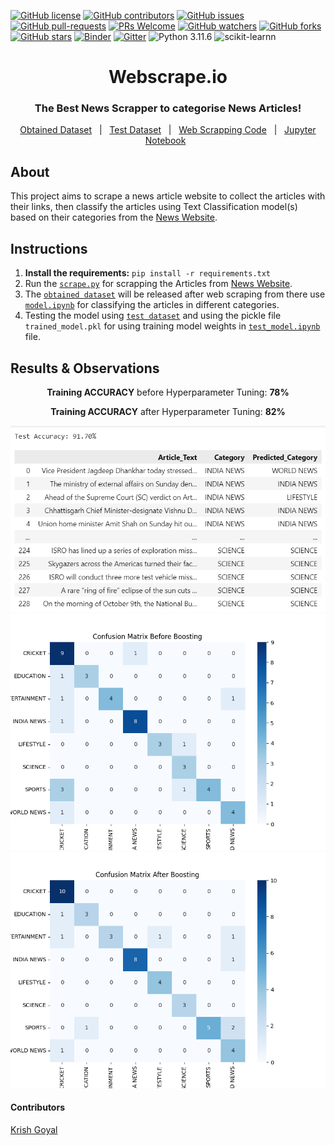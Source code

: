[![GitHub license](https://img.shields.io/github/license/Krishnaa-tech/Webscrape.io)](https://github.com/Krishnaa-tech/Webscrape.io/blob/main/LICENSE)
[![GitHub contributors](https://img.shields.io/github/contributors/Krishnaa-tech/Webscrape.io.svg)](https://GitHub.com/Krishnaa-tech/Webscrape.io/graphs/contributors/)
[![GitHub issues](https://img.shields.io/github/issues/Krishnaa-tech/Webscrape.io.svg)](https://GitHub.com/Krishnaa-tech/Webscrape.io/issues/)
[![GitHub pull-requests](https://img.shields.io/github/issues-pr/Krishnaa-tech/Webscrape.io.svg)](https://GitHub.com/Krishnaa-tech/Webscrape.io/pulls/)
[![PRs Welcome](https://img.shields.io/badge/PRs-welcome-brightgreen.svg?style=flat-square)](http://makeapullrequest.com)
[![GitHub watchers](https://img.shields.io/github/watchers/Krishnaa-tech/Webscrape.io.svg?style=social&label=Watch)](https://GitHub.com/Krishnaa-tech/Webscrape.io/watchers/)
[![GitHub forks](https://img.shields.io/github/forks/Krishnaa-tech/Webscrape.io.svg?style=social&label=Fork)](https://GitHub.com/Krishnaa-tech/Webscrape.io/network/)
[![GitHub stars](https://img.shields.io/github/stars/Krishnaa-tech/Webscrape.io.svg?style=social&label=Star)](https://GitHub.com/Krishnaa-tech/Webscrape.io/stargazers/)
[![Binder](https://mybinder.org/badge_logo.svg)](https://mybinder.org/v2/gh/Krishnaa-tech/Webscrape.io/HEAD)
[![Gitter](https://badges.gitter.im/Krishnaa-tech/Webscrape.io.svg)](https://gitter.im/Krishnaa-tech/Webscrape.io?utm_source=badge&utm_medium=badge&utm_campaign=pr-badge)
![Python 3.11.6](https://img.shields.io/badge/Python-3.11-brightgreen.svg) ![scikit-learnn](https://img.shields.io/badge/Library-Scikit_Learn-orange.svg)


<div align="center">
  <h1>Webscrape.io</h1>
  <h3>The Best News Scrapper to categorise News Articles!</h3>
</div>

<p align="center">
  <a href="/scaped_data/classified_articles_data.csv">Obtained Dataset</a> &#xa0; | &#xa0;
  <a href="/model/test_classified_articles_data.csv">Test Dataset</a> &#xa0; | &#xa0;
  <a href="/scraped_data/scrape.py">Web Scrapping Code</a> &#xa0; | &#xa0;
  <a href="/model/model.ipynb">Jupyter Notebook</a> &#xa0; 
</p>

## About ##

This project aims to scrape a news article website to collect the articles with their links, then classify the articles using Text Classification model(s) based on their categories from the [News Website](https://www.hindustantimes.com).


## Instructions 
1. **Install the requirements:** ```pip install -r requirements.txt``` <br>
2. Run the [`scrape.py`](/scaped_data/scrape.py) for scrapping the Articles from [News Website](https://www.hindustantimes.com). <br>
3. The [`obtained dataset`](/scaped_data/classified_articles_data.csv) will be released after web scraping from there use [`model.ipynb`](/model/model.ipynb) for classifying the articles in different categories.
4. Testing the model using [`test dataset`](/model/test_classified_articles_data.csv) and using the pickle file `trained_model.pkl` for using training model weights in [`test_model.ipynb`](/model/test_model.ipynb) file.

<h2> Results & Observations</h2>

<div align="center">
    <p><strong>Training ACCURACY</strong> before Hyperparameter Tuning: <strong>78%</strong></p>
    <p><strong>Training ACCURACY</strong> after Hyperparameter Tuning: <strong>82%</strong></p>
</div>

<div align="center"> <img src="model/test_accuracy.png" alt="Screenshot" /></div>
<div align="center" id="top">
  <img src="model/confusion_matrix_before_boosting.png"  alt="Profile Readme Generator" />
    
  <img src="model/confusion_matrix_after_boosting.png" alt="Profile Readme Generator" />

</div>

<h4 align = "left"> Contributors </h2>
<p align="left">
  <a href="https://github.com/krishnaa-tech">Krish Goyal</a> &#xa0;
</p>
